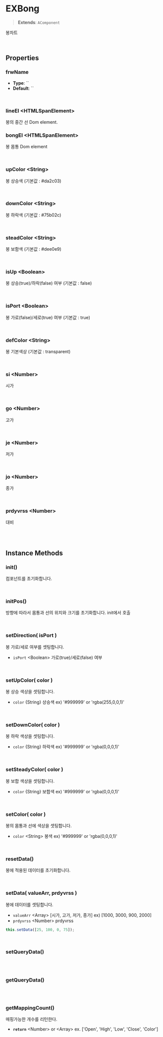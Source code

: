 # EXBong
> **Extends**: `AComponent`

봉차트

<br/>

## Properties

### frwName



* **Type**: ``
* **Default**: ``

<br/>

### lineEl \<HTMLSpanElement>

봉의 중간 선 Dom element.
<br/>

### bongEl \<HTMLSpanElement>

봉 몸통 Dom element

<br/>

### upColor \<String>

봉 상승색 (기본값 : #da2c03)

<br/>

### downColor \<String>

봉 하락색 (기본값 : #75b02c)

<br/>

### steadColor \<String>

봉 보함색 (기본값 : #dee0e9)

<br/>

### isUp \<Boolean>

봉 상승(true)/하락(false) 여부 (기본값 : false)

<br/>

### isPort \<Boolean>

봉 가로(false)/세로(true) 여부 (기본값 : true)

<br/>

### defColor \<String>

봉 기본색상 (기본값 : transparent)

<br/>

### si \<Number>

시가

<br/>

### go \<Number>

고가

<br/>

### je \<Number>

저가

<br/>

### jo \<Number>

종가

<br/>

### prdyvrss \<Number>

대비

<br/>
<br/>

## Instance Methods

### init()
컴포넌트를 초기화합니다.

<br/>

### initPos()
방향에 따라서 몸통과 선의 위치와 크기를 초기화합니다. init에서 호출

<br/>

### setDirection( isPort )
봉 가로/세로 여부를 셋팅합니다.

* `isPort` \<Boolean> 가로(true)/세로(false) 여부

<br/>

### setUpColor( color )
봉 상승 색상을 셋팅합니다.

* `color` {String} 상승색 ex) '#999999' or 'rgba(255,0,0,1)'

<br/>

### setDownColor( color )

봉 하락 색상을 셋팅합니다.

* `color` {String} 하락색 ex) '#999999' or 'rgba(0,0,0,1)'

<br/>

### setSteadyColor( color )

봉 보합 색상을 셋팅합니다.

* `color` {String} 보합색 ex) '#999999' or 'rgba(0,0,0,1)'

<br/>

### setColor( color )
봉의 몸통과 선에 색상을 셋팅합니다.

* `color` \<String> 봉색 ex) '#999999' or 'rgba(0,0,0,1)'

<br/>

### resetData()
봉에 적용된 데이터를 초기화합니다.

<br/>

### setData( valueArr, prdyvrss )

봉에 데이터를 셋팅합니다.

* `valueArr` \<Array> [시가, 고가, 저가, 종가] ex) [1000, 3000, 900, 2000]
* `prdyvrss` \<Number> prdyvrss

```js
this.setData([25, 100, 0, 75]);
```
<br/>

### setQueryData()



```js

```

<br/>

### getQueryData()



```js

```

<br/>

### getMappingCount()

매핑가능한 개수를 리턴한다.

* **`return`** \<Number> or \<Array> ex. ['Open', 'High', 'Low', 'Close', 'Color']

<br/>
<br/>
